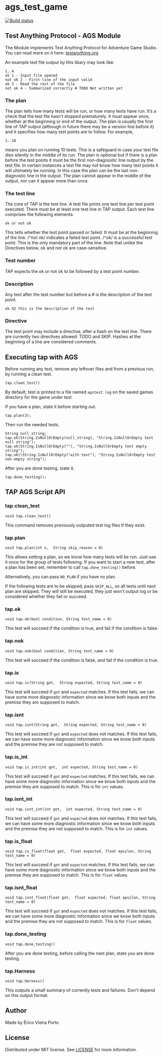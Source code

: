 # ags_test_game

[![Build status](https://ci.appveyor.com/api/projects/status/2qakyfoixd50r78g?svg=true)](https://ci.appveyor.com/project/ericoporto/ags-test-game)

## Test Anything Protocol - AGS Module

The Module implements Test Anything Protocol for Adventure Game Studio. You
can read more on it here: [testanything.org](https://testanything.org/)

An example test file output by this libary may look like:
   
    1..4
    ok 1 - Input file opened
    not ok 2 - First line of the input valid
    ok 3 - Read the rest of the file
    not ok 4 - Summarized correctly # TODO Not written yet

### The plan
The plan tells how many tests will be run, or how many tests have run. 
It’s a check that the test file hasn’t stopped prematurely. It must appear 
once, whether at the beginning or end of the output. The plan is usually the 
first line of TAP output (although in future there may be a version line 
before it) and it specifies how many test points are to follow. 
For example, 

    1..10

means you plan on running 10 tests. This is a safeguard in case your test 
file dies silently in the middle of its run. The plan is optional but if 
there is a plan before the test points it must be the first non-diagnostic 
line output by the test file. In certain instances a test file may not know 
how many test points it will ultimately be running. In this case the plan can 
be the last non-diagnostic line in the output. The plan cannot appear in the 
middle of the output, nor can it appear more than once.

### The test line
The core of TAP is the test line. A test file prints one test line per test 
point executed. There must be at least one test line in TAP output. Each test 
line comprises the following elements:

    ok or not ok

This tells whether the test point passed or failed. It must be at the 
beginning of the line. /^not ok/ indicates a failed test point. /^ok/ is a 
successful test point. This is the only mandatory part of the line. Note that
unlike the Directives below, ok and not ok are case-sensitive.

### Test number
TAP expects the ok or not ok to be followed by a test point number. 

### Description
Any text after the test number but before a # is the description of the test 
point.

    ok 42 this is the description of the test

### Directive
The test point may include a directive, after a hash on the test line. 
There are currently two directives allowed: TODO and SKIP. Hashes at the 
beginning of a line are considered comments.

## Executing tap with AGS

Before running any test, remove any leftover files and from a previous run, by
running a clean test.

    tap.clean_test()

By default, test is printed to a file named `agstest.log` on the saved games
directory for the game under test.

If you have a plan, state it before starting out.

    tap.plan(3);

Then run the needed tests.

    String null_string;
    tap.ok(String.IsNullOrEmpty(null_string), "String.IsNullOrEmpty test null string");
    tap.ok(String.IsNullOrEmpty(""), "String.IsNullOrEmpty test empty string");
    tap.ok(!String.IsNullOrEmpty("with text"), "String.IsNullOrEmpty test non-empty string");

After you are done testing, state it.

    tap.done_testing();

## TAP AGS Script API

### tap.clean_test
    void tap.clean_test()

This command removes previously outputed test log files if they exist. 

### tap.plan
    void tap.plan(int n,  String skip_reason = 0)

This allows setting a plan, so we know how many tests will be run. Just use it
once for the group of tests following. If you want to start a new test, after
a plan has been set, remember to call `tap.done_testing()` before.

Alternatively, you can pass `NO_PLAN` if you have no plan.

If the following tests are to be skipped, pass `SKIP_ALL`, so all tests until
next plan are skipped. They will still be executed, they just won't output log 
or be considered whether they fail or succeed.

### tap.ok
    void tap.ok(bool condition, String test_name = 0)

This test will succeed if the condition is true, and fail if the condition is 
false.

### tap.nok
    void tap.nok(bool condition, String test_name = 0)

This test will succeed if the condition is false, and fail if the condition is 
true.

### tap.is
    void tap.is(String got,  String expected, String test_name = 0)

This test will succeed if `got` and `expected` matches. If this test fails,
we can have some more diagnostic information since we know both inputs and the
premise they are supposed to match.

### tap.isnt
    void tap.isnt(String got,  String expected, String test_name = 0)

This test will succeed if `got` and `expected` does not matches. If this test 
fails, we can have some more diagnostic information since we know both inputs 
and the premise they are not supposed to match.

### tap.is_int
    void tap.is_int(int got,  int expected, String test_name = 0)

This test will succeed if `got` and `expected` matches. If this test fails,
we can have some more diagnostic information since we know both inputs and the
premise they are supposed to match. This is for `int` values.

### tap.isnt_int
    void tap.isnt_int(int got,  int expected, String test_name = 0)

This test will succeed if `got` and `expected` does not matches. If this test 
fails, we can have some more diagnostic information since we know both inputs 
and the premise they are not supposed to match. This is for `int` values.

### tap.is_float
    void tap.is_float(float got,  float expected, float epsilon, String test_name = 0)

This test will succeed if `got` and `expected` matches. If this test fails,
we can have some more diagnostic information since we know both inputs and the
premise they are supposed to match. This is for `float` values.

### tap.isnt_float
    void tap.isnt_float(float got,  float expected, float epsilon, String test_name = 0)

This test will succeed if `got` and `expected` does not matches. If this test 
fails, we can have some more diagnostic information since we know both inputs 
and the premise they are not supposed to match. This is for `float` values.

### tap.done_testing
    void tap.done_testing()

After you are done testing, before calling the next plan, state you are done
testing.

### tap.Harness
    void tap.Harness()

This outputs a small summary of currently tests and failures. Don't depend on
this output format.


## Author

Made by Érico Vieira Porto


## License

Distributed under MIT license. See [LICENSE](https://github.com/ericoporto/ags_test_game/blob/master/LICENSE) for more information.


